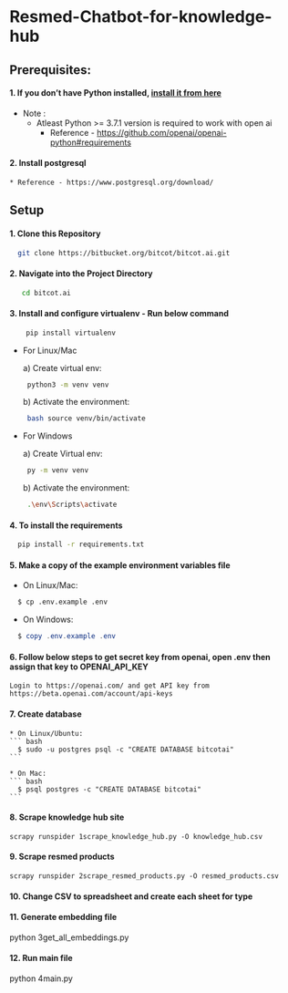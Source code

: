 # Resmed-Chatbot-for-knowledge-hub

## Prerequisites:
####  1. If you don’t have Python installed, [install it from here](https://www.python.org/downloads/)

   * Note : 
     - Atleast Python >= 3.7.1 version is required to work with open ai
       - Reference - https://github.com/openai/openai-python#requirements

#### 2. Install postgresql ####
    * Reference - https://www.postgresql.org/download/
  

## Setup

#### 1. Clone this Repository ####

  ``` bash
    git clone https://bitbucket.org/bitcot/bitcot.ai.git
  ```
    
#### 2. Navigate into the Project Directory ####

  ``` bash
     cd bitcot.ai
  ```

#### 3. Install and configure virtualenv - Run below command ####

  ``` bash
      pip install virtualenv
  ```

   * For Linux/Mac
   
     a) Create virtual env:
       ``` bash
        python3 -m venv venv
       ```

     b) Activate the environment:
       ``` bash
        bash source venv/bin/activate
       ```

   * For Windows

     a) Create Virtual env:
       ``` bash
        py -m venv venv 
       ```

     b) Activate the environment:
       ``` bash
        .\env\Scripts\activate 
       ```

#### 4. To install the requirements ####
  ``` bash
    pip install -r requirements.txt
  ```

#### 5. Make a copy of the example environment variables file ####

  * On Linux/Mac: 

  ``` bash
    $ cp .env.example .env
  ```

  * On Windows:

  ``` powershell
    $ copy .env.example .env
  ```

#### 6. Follow below steps to get secret key from openai, open .env then assign that key to OPENAI_API_KEY 
    
    Login to https://openai.com/ and get API key from https://beta.openai.com/account/api-keys
    
#### 7. Create database ####
    * On Linux/Ubuntu: 
    ``` bash
      $ sudo -u postgres psql -c "CREATE DATABASE bitcotai"
    ```

    * On Mac: 
    ``` bash
      $ psql postgres -c "CREATE DATABASE bitcotai"
    ```

#### 8. Scrape knowledge hub site ####
    scrapy runspider 1scrape_knowledge_hub.py -O knowledge_hub.csv

#### 9. Scrape resmed products ####
    scrapy runspider 2scrape_resmed_products.py -O resmed_products.csv

#### 10. Change CSV to spreadsheet and create each sheet for type ####  
 
#### 11. Generate embedding file ####  
python 3get_all_embeddings.py

#### 12. Run main file ####  
python 4main.py
